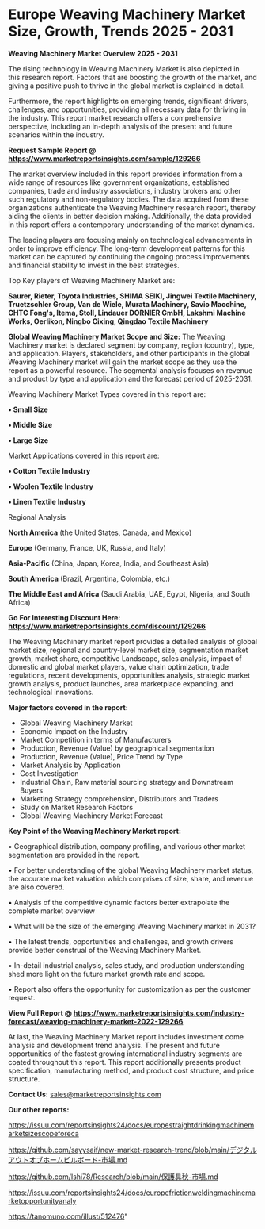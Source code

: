 # Europe Weaving Machinery Market Size, Growth, Trends 2025 - 2031

<Strong> Weaving Machinery Market Overview 2025 - 2031</strong>

The rising technology in Weaving Machinery Market is also depicted in this research report. Factors that are boosting the growth of the market, and giving a positive push to thrive in the global market is explained in detail.

Furthermore, the report highlights on emerging trends, significant drivers, challenges, and opportunities, providing all necessary data for thriving in the industry. This report market research offers a comprehensive perspective, including an in-depth analysis of the present and future scenarios within the industry.

<strong>Request Sample Report @ <a href=https://www.marketreportsinsights.com/sample/129266>https://www.marketreportsinsights.com/sample/129266</a></strong>

The market overview included in this report provides information from a wide range of resources like government organizations, established companies, trade and industry associations, industry brokers and other such regulatory and non-regulatory bodies. The data acquired from these organizations authenticate the Weaving Machinery research report, thereby aiding the clients in better decision making. Additionally, the data provided in this report offers a contemporary understanding of the market dynamics.

The leading players are focusing mainly on technological advancements in order to improve efficiency. The long-term development patterns for this market can be captured by continuing the ongoing process improvements and financial stability to invest in the best strategies.

Top Key players of Weaving Machinery Market are:

<strong>Saurer, Rieter, Toyota Industries, SHIMA SEIKI, Jingwei Textile Machinery, Truetzschler Group, Van de Wiele, Murata Machinery, Savio Macchine, CHTC Fong's, Itema, Stoll, Lindauer DORNIER GmbH, Lakshmi Machine Works, Oerlikon, Ningbo Cixing, Qingdao Textile Machinery</strong>

<strong><b>Global Weaving Machinery Market Scope and Size:</b></strong>
The Weaving Machinery market is declared segment by company, region (country), type, and application. Players, stakeholders, and other participants in the global Weaving Machinery market will gain the market scope as they use the report as a powerful resource. The segmental analysis focuses on revenue and product by type and application and the forecast period of 2025-2031.

Weaving Machinery Market Types covered in this report are:

<strong>• Small Size

• Middle Size

• Large Size</strong>

Market Applications covered in this report are:

<strong>• Cotton Textile Industry

• Woolen Textile Industry

• Linen Textile Industry</strong> 

Regional Analysis

<strong>North America</strong> (the United States, Canada, and Mexico)

<strong>Europe</strong> (Germany, France, UK, Russia, and Italy)

<strong>Asia-Pacific</strong> (China, Japan, Korea, India, and Southeast Asia)

<strong>South America</strong> (Brazil, Argentina, Colombia, etc.)

<strong>The Middle East and Africa</strong> (Saudi Arabia, UAE, Egypt, Nigeria, and South Africa)

<strong>Go For Interesting Discount Here: <a href=https://www.marketreportsinsights.com/discount/129266>https://www.marketreportsinsights.com/discount/129266</a></strong>

The Weaving Machinery market report provides a detailed analysis of global market size, regional and country-level market size, segmentation market growth, market share, competitive Landscape, sales analysis, impact of domestic and global market players, value chain optimization, trade regulations, recent developments, opportunities analysis, strategic market growth analysis, product launches, area marketplace expanding, and technological innovations.

<strong><b>Major factors covered in the report:</b></strong>
<ul>
  <li>Global Weaving Machinery Market </li>
  <li>Economic Impact on the Industry</li>
  <li>Market Competition in terms of Manufacturers</li>
  <li>Production, Revenue (Value) by geographical segmentation</li>
  <li>Production, Revenue (Value), Price Trend by Type</li>
  <li>Market Analysis by Application</li>
  <li>Cost Investigation</li>
  <li>Industrial Chain, Raw material sourcing strategy and Downstream Buyers</li>
  <li>Marketing Strategy comprehension, Distributors and Traders</li>
  <li>Study on Market Research Factors</li>
  <li>Global Weaving Machinery Market Forecast</li>
</ul>

<strong><b>Key Point of the Weaving Machinery Market report:</b></strong>

• Geographical distribution, company profiling, and various other market segmentation are provided in the report.

• For better understanding of the global Weaving Machinery market status, the accurate market valuation which comprises of size, share, and revenue are also covered.

• Analysis of the competitive dynamic factors better extrapolate the complete market overview

• What will be the size of the emerging Weaving Machinery market in 2031?

• The latest trends, opportunities and challenges, and growth drivers provide better construal of the Weaving Machinery Market.

• In-detail industrial analysis, sales study, and production understanding shed more light on the future market growth rate and scope.

• Report also offers the opportunity for customization as per the customer request.

<strong><b>View Full Report @ <a href=https://www.marketreportsinsights.com/industry-forecast/weaving-machinery-market-2022-129266>https://www.marketreportsinsights.com/industry-forecast/weaving-machinery-market-2022-129266</a></b></strong>


At last, the Weaving Machinery Market report includes investment come analysis and development trend analysis. The present and future opportunities of the fastest growing international industry segments are coated throughout this report. This report additionally presents product specification, manufacturing method, and product cost structure, and price structure.

<strong>Contact Us:</strong>
sales@marketreportsinsights.com

<strong>Our other reports:</strong>

<a href=https://issuu.com/reportsinsights24/docs/europestraightdrinkingmachinemarketsizescopeforeca>https://issuu.com/reportsinsights24/docs/europestraightdrinkingmachinemarketsizescopeforeca</a>

<a href=https://github.com/sayysaif/new-market-research-trend/blob/main/デジタルアウトオブホームビルボード-市場.md>https://github.com/sayysaif/new-market-research-trend/blob/main/デジタルアウトオブホームビルボード-市場.md</a>

<a href=https://github.com/Ishi78/Research/blob/main/保護具秋-市場.md>https://github.com/Ishi78/Research/blob/main/保護具秋-市場.md</a>

<a href=https://issuu.com/reportsinsights24/docs/europefrictionweldingmachinemarketopportunityanaly>https://issuu.com/reportsinsights24/docs/europefrictionweldingmachinemarketopportunityanaly</a>

<a href=https://tanomuno.com/illust/512476>https://tanomuno.com/illust/512476</a>"
